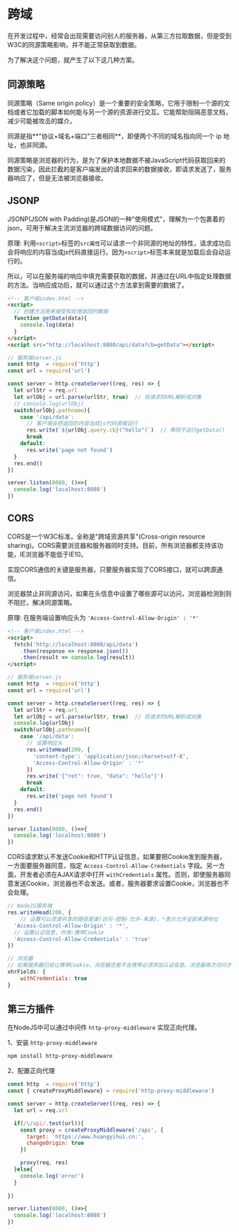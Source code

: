 # 跨域

在开发过程中，经常会出现需要访问别人的服务器，从第三方拉取数据，但是受到W3C的同源策略影响，并不能正常获取到数据。

为了解决这个问题，就产生了以下这几种方案。



## 同源策略

同源策略（Same origin policy）是一个重要的安全策略，它用于限制一个源的文档或者它加载的脚本如何能与另一个源的资源进行交互。它能帮助阻隔恶意文档，减少可能被攻击的媒介。

同源是指**"协议+域名+端口"三者相同**，即便两个不同的域名指向同一个 ip 地址，也非同源。

同源策略是浏览器的行为，是为了保护本地数据不被JavaScript代码获取回来的数据污染，因此拦截的是客户端发出的请求回来的数据接收，即请求发送了，服务器响应了，但是无法被浏览器接收。



## JSONP

JSONP(JSON with Padding)是JSON的一种"使用模式"，理解为一个包裹着的json，可用于解决主流浏览器的跨域数据访问的问题。

原理: 利用`<script>`标签的`src属性`可以请求一个非同源的地址的特性，请求成功后会将响应的内容当成js代码直接运行。因为`<script>`标签本来就是加载后会自动运行的。

所以，可以在服务端的响应中填充需要获取的数据，并通过在URL中指定处理数据的方法。当响应成功后，就可以通过这个方法拿到需要的数据了。

```html
<!-- 客户端index.html -->
<script>
  // 创建方法用来接受和处理返回的数据
  function getData(data){
    console.log(data)
  }
</script>
<script src="http://localhost:8080/api/data?cb=getData"></script>
```

```js
// 服务端server.js
const http  = require('http')
const url = require('url')

const server = http.createServer((req, res) => {
  let urlStr = req.url
  let urlObj = url.parse(urlStr, true)  // 将请求的URL解析成对象
  // console.log(urlObj)
  switch(urlObj.pathname){
    case '/api/data':
      // 客户端会把返回的内容当成js代码直接运行
      res.write(`${urlObj.query.cb}("hello")`)	// 等同于运行getData()
      break
    default:
      res.write('page not found')
  }
  res.end()
})

server.listen(8080, ()=>{
  console.log('localhost:8080')
})
```



## CORS

CORS是一个W3C标准，全称是"跨域资源共享"(Cross-origin resource sharing)。CORS需要浏览器和服务器同时支持。目前，所有浏览器都支持该功能，IE浏览器不能低于IE10。

实现CORS通信的关键是服务器，只要服务器实现了CORS接口，就可以跨源通信。



浏览器禁止非同源访问，如果在头信息中设置了哪些源可以访问，浏览器检测到则不阻拦，解决同源策略。

原理: 在服务端设置响应头为 `'Access-Control-Allow-Origin' : '*'` 

```html
<!-- 客户端index.html -->
<script>
  fetch('http://localhost:8080/api/data')
    .then(response => response.json())
    .then(result => console.log(result))
</script>
```

```js
// 服务端server.js
const http  = require('http')
const url = require('url')

const server = http.createServer((req, res) => {
  let urlStr = req.url
  let urlObj = url.parse(urlStr, true)  // 将请求的URL解析成对象
  console.log(urlObj)
  switch(urlObj.pathname){
    case '/api/data':
      // 设置响应头
      res.writeHead(200, {
        'content-type': 'application/json;charset=utf-8',
        'Access-Control-Allow-Origin' : '*'
      })
      res.write('{"ret": true, "data": "hello"}')
      break
    default:
      res.write('page not found')
  }
  res.end()
})

server.listen(8080, ()=>{
  console.log('localhost:8080')
})
```



CORS请求默认不发送Cookie和HTTP认证信息，如果要把Cookie发到服务器，一方面要服务器同意，指定 `Access-Control-Allow-Credentials` 字段。另一方面，开发者必须在AJAX请求中打开 `withCredentials` 属性。否则，即使服务器同意发送Cookie，浏览器也不会发送。或者，服务器要求设置Cookie，浏览器也不会处理。

```js
// NodeJS服务端
res.writeHead(200, {
	// 设置可以资源共享的路径是谁(访问-控制-允许-来源)，*表示允许全部来源地址
  'Access-Control-Allow-Origin' : '*',
  // 设置认证信息，作用:携带Cookie
  'Access-Control-Allow-Credentials' : 'true'
})
```

```js
// 浏览器
// 如果服务器已经让携带Cookie，浏览器还是不会携带必须添加认证信息。浏览器再次访问才会携带Cookie
xhrFields: {
	withCredentials: true
}
```



## 第三方插件

在NodeJS中可以通过中间件 `http-proxy-middleware` 实现正向代理。

1、安装 `http-proxy-middleware` 

```bash
npm install http-proxy-middleware
```

2、配置正向代理

```js
const http  = require('http')
const { createProxyMiddleware} = require('http-proxy-middleware')

const server = http.createServer((req, res) => {
  let url = req.url

  if(/\/api/.test(url)){
    const proxy = createProxyMiddleware('/api', {
      target: 'https://www.huangyihui.cn:',
      changeOrigin: true
    })

    proxy(req, res)
  }else{
    console.log('error')
  }
  
})

server.listen(8080, ()=>{
  console.log('localhost:8080')
})
```



